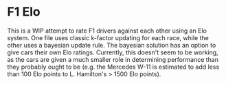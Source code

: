 # F1 Elo

This is a WIP attempt to rate F1 drivers against each other using an Elo system. One file uses classic k-factor updating for each race, while the other uses a bayesian update rule. The bayesian solution has an option to give cars their own Elo ratings. Currently, this doesn't seem to be working, as the cars are given a much smaller role in determining performance than they probably ought to be (e.g. the Mercedes W-11 is estimated to add less than 100 Elo points to L. Hamilton's > 1500 Elo points).
